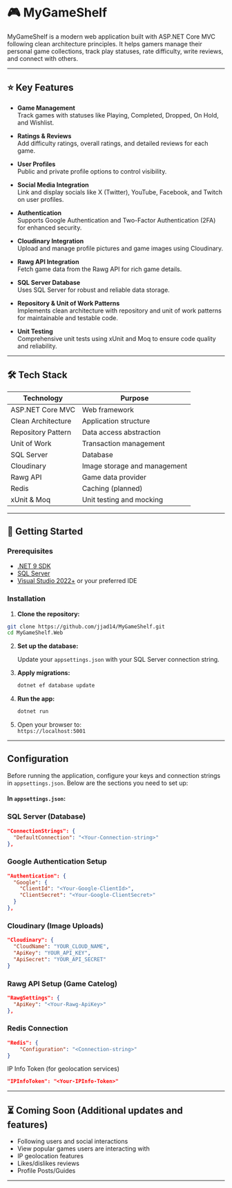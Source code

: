 # 🎮 MyGameShelf

MyGameShelf is a modern web application built with ASP.NET Core MVC following clean architecture principles. It helps gamers manage their personal game collections, track play statuses, rate difficulty, write reviews, and connect with others.

---

## ⭐ Key Features

- **Game Management**  
  Track games with statuses like Playing, Completed, Dropped, On Hold, and Wishlist.

- **Ratings & Reviews**  
  Add difficulty ratings, overall ratings, and detailed reviews for each game.

- **User Profiles**  
  Public and private profile options to control visibility.

- **Social Media Integration**  
  Link and display socials like X (Twitter), YouTube, Facebook, and Twitch on user profiles.

- **Authentication**  
  Supports Google Authentication and Two-Factor Authentication (2FA) for enhanced security.

- **Cloudinary Integration**  
  Upload and manage profile pictures and game images using Cloudinary.

- **Rawg API Integration**  
  Fetch game data from the Rawg API for rich game details.

- **SQL Server Database**  
  Uses SQL Server for robust and reliable data storage.

- **Repository & Unit of Work Patterns**  
  Implements clean architecture with repository and unit of work patterns for maintainable and testable code.

- **Unit Testing**  
  Comprehensive unit tests using xUnit and Moq to ensure code quality and reliability.

---

## 🛠 Tech Stack

| Technology            | Purpose                            |
|----------------------|----------------------------------|
| ASP.NET Core MVC     | Web framework                    |
| Clean Architecture   | Application structure             |
| Repository Pattern   | Data access abstraction           |
| Unit of Work         | Transaction management            |
| SQL Server          | Database                         |
| Cloudinary          | Image storage and management      |
| Rawg API            | Game data provider                |
| Redis               | Caching (planned)                 |
| xUnit & Moq         | Unit testing and mocking          |

---

## 🚀 Getting Started

### Prerequisites

- [.NET 9 SDK](https://dotnet.microsoft.com/download)
- [SQL Server](https://www.microsoft.com/en-us/sql-server/sql-server-downloads)
- [Visual Studio 2022+](https://visualstudio.microsoft.com/) or your preferred IDE

### Installation

1. **Clone the repository:**

```bash
git clone https://github.com/jjad14/MyGameShelf.git
cd MyGameShelf.Web
```

2. **Set up the database:**

   Update your `appsettings.json` with your SQL Server connection string.

3. **Apply migrations:**

   ```bash
   dotnet ef database update
   ```

4. **Run the app:**

   ```bash
   dotnet run
   ```

5. Open your browser to:  
   `https://localhost:5001`

---

## Configuration

Before running the application, configure your keys and connection strings in `appsettings.json`. Below are the sections you need to set up:

#### In `appsettings.json`:

### SQL Server (Database)

```json
"ConnectionStrings": {
  "DefaultConnection": "<Your-Connection-string>"
},
```

### Google Authentication Setup

```json
"Authentication": {
  "Google": {
    "ClientId": "<Your-Google-ClientId>",
    "ClientSecret": "<Your-Google-ClientSecret>"
  }
},
```

### Cloudinary (Image Uploads)

```json
"Cloudinary": {
  "CloudName": "YOUR_CLOUD_NAME",
  "ApiKey": "YOUR_API_KEY",
  "ApiSecret": "YOUR_API_SECRET"
}
```

### Rawg API Setup (Game Catelog)

```json
"RawgSettings": {
  "ApiKey": "<Your-Rawg-ApiKey>"
},
```

### Redis Connection

```json
"Redis": {
    "Configuration": "<Connection-string>"
}
```

IP Info Token (for geolocation services)

```json
"IPInfoToken": "<Your-IPInfo-Token>"
```

---

## ⏳ Coming Soon (Additional updates and features)

- Following users and social interactions
- View popular games users are interacting with
- IP geolocation features  
- Likes/dislikes reviews
- Profile Posts/Guides

---
